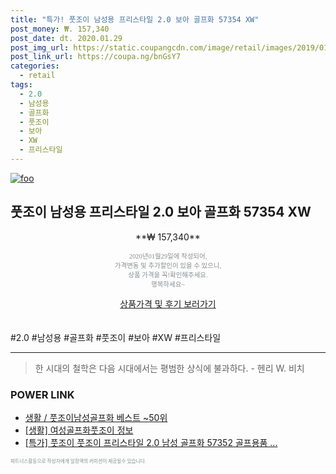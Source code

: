 ```yaml
--- 
title: "특가! 풋조이 남성용 프리스타일 2.0 보아 골프화 57354 XW" 
post_money: ₩. 157,340 
post_date: dt. 2020.01.29 
post_img_url: https://static.coupangcdn.com/image/retail/images/2019/01/02/17/7/183a4bcd-dac5-4dad-b6e4-6fb2eb93418f.jpg 
post_link_url: https://coupa.ng/bnGsY7 
categories: 
  - retail 
tags: 
  - 2.0 
  - 남성용 
  - 골프화 
  - 풋조이 
  - 보아 
  - XW 
  - 프리스타일 
--- 
```

[![foo](https://static.coupangcdn.com/image/retail/images/2019/01/02/17/7/183a4bcd-dac5-4dad-b6e4-6fb2eb93418f.jpg)](https://coupa.ng/bnGsY7) 

## 풋조이 남성용 프리스타일 2.0 보아 골프화 57354 XW 
<p style="text-align: center;">**₩ 157,340**</p> 
<p style="text-align: center;"><span style="color: #898c8f; font-family: Georgia,Times,serif; font-size: 0.75em;">2020년01월29일에 작성되어, <br>가격변동 및 추가할인이 있을 수 있으니,<br> 상품 가격을 꼭!확인해주세요.<br>행복하세요~</span> 
</p>	 
<div markdown="0" style="text-align: center;"><a href="https://coupa.ng/bnGsY7" class="btn btn--success">상품가격 및 후기 보러가기</a></div> 
<br><br> 
  #2.0 #남성용 #골프화 #풋조이 #보아 #XW #프리스타일 
<hr> 

> 한 시대의 철학은 다음 시대에서는 평범한 상식에 불과하다. - 헨리 W. 비치 


### POWER LINK

* <a href="https://blog.naver.com/santokki14/221789043952" target="_blank">생활 / 풋조이남성골프화 베스트 ~50위</a>
* <a href="https://blog.naver.com/santokki14/221767822647" target="_blank"> [생활] 여성골프화풋조이 정보 </a>
* <a href="https://blog.naver.com/an0733/221789062421" target="_blank">[특가] 풋조이 풋조이 프리스타일 2.0 남성 골프화 57352 골프용품 ...</a>

<span style="color: #898c8f; font-family: Georgia,Times,serif; font-size: 0.55em;">파트너스활동으로 작성자에게 일정액의 커미션이 제공될수 있습니다.</span> 
